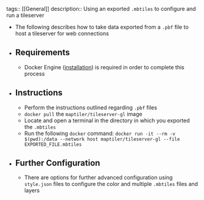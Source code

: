 tags:: [[General]]
description:: Using an exported `.mbtiles` to configure and run a tileserver 

- The following describes how to take data exported from a `.pbf` file to host a tileserver for web connections

- ## Requirements
    - Docker Engine ([installation](https://docs.docker.com/engine/install/)) is required in order to complete this process

- ## Instructions
    - Perform the instructions outlined regarding `.pbf` files
    - `docker pull` the `maptiler/tileserver-gl` image
    - Locate and open a terminal in the directory in which you exported the `.mbtiles`
    - Run the following `docker` command: `docker run -it --rm -v $(pwd):/data --network host maptiler/tileserver-gl --file EXPORTED_FILE.mbtiles`

- ## Further Configuration
    - There are options for further advanced configuration using `style.json` files to configure the color and multiple `.mbtiles` files and layers